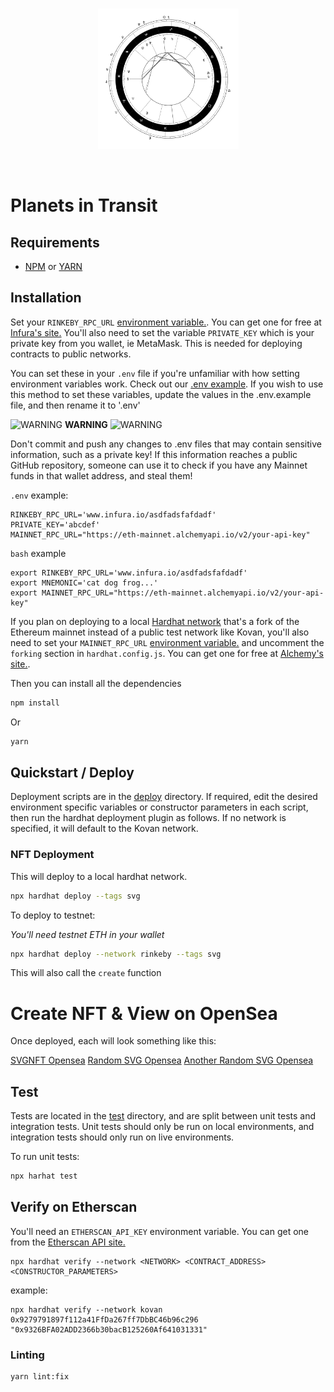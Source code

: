 <br/>
<p align="center">
<a href="" target="_blank">
<img src="./static/generated.png" width="225" alt="Planets in Transit">
</a>
</p>
<br/>

# Planets in Transit

## Requirements

- [NPM](https://www.npmjs.com/) or [YARN](https://yarnpkg.com/)

## Installation

Set your `RINKEBY_RPC_URL` [environment variable.](https://www.twilio.com/blog/2017/01/how-to-set-environment-variables.html). You can get one for free at [Infura's site.](https://infura.io/) You'll also need to set the variable `PRIVATE_KEY` which is your private key from you wallet, ie MetaMask. This is needed for deploying contracts to public networks.

You can set these in your `.env` file if you're unfamiliar with how setting environment variables work. Check out our [.env example](https://github.com/smartcontractkit/hardhat-starter-kit/blob/main/.env.example). If you wish to use this method to set these variables, update the values in the .env.example file, and then rename it to '.env'

![WARNING](https://via.placeholder.com/15/f03c15/000000?text=+) **WARNING** ![WARNING](https://via.placeholder.com/15/f03c15/000000?text=+)

Don't commit and push any changes to .env files that may contain sensitive information, such as a private key! If this information reaches a public GitHub repository, someone can use it to check if you have any Mainnet funds in that wallet address, and steal them!

`.env` example:

```
RINKEBY_RPC_URL='www.infura.io/asdfadsfafdadf'
PRIVATE_KEY='abcdef'
MAINNET_RPC_URL="https://eth-mainnet.alchemyapi.io/v2/your-api-key"
```

`bash` example

```
export RINKEBY_RPC_URL='www.infura.io/asdfadsfafdadf'
export MNEMONIC='cat dog frog...'
export MAINNET_RPC_URL="https://eth-mainnet.alchemyapi.io/v2/your-api-key"
```

If you plan on deploying to a local [Hardhat network](https://hardhat.org/hardhat-network/) that's a fork of the Ethereum mainnet instead of a public test network like Kovan, you'll also need to set your `MAINNET_RPC_URL` [environment variable.](https://www.twilio.com/blog/2017/01/how-to-set-environment-variables.html) and uncomment the `forking` section in `hardhat.config.js`. You can get one for free at [Alchemy's site.](https://alchemyapi.io/).

Then you can install all the dependencies

```bash
npm install
```

Or

```bash
yarn
```

## Quickstart / Deploy

Deployment scripts are in the [deploy](https://github.com/smartcontractkit/hardhat-starter-kit/tree/main/deploy) directory. If required, edit the desired environment specific variables or constructor parameters in each script, then run the hardhat deployment plugin as follows. If no network is specified, it will default to the Kovan network.

### NFT Deployment

This will deploy to a local hardhat network.

```bash
npx hardhat deploy --tags svg
```

To deploy to testnet:

_You'll need testnet ETH in your wallet_

```bash
npx hardhat deploy --network rinkeby --tags svg
```

This will also call the `create` function

# Create NFT & View on OpenSea

Once deployed, each will look something like this:

[SVGNFT Opensea](https://testnets.opensea.io/assets/0x2695C58d06501A0f62d3c80e3009DFc655632f7c/0)
[Random SVG Opensea](https://testnets.opensea.io/assets/0x418859e0d1a9a31461359e759347141e7e854cf4/2)
[Another Random SVG Opensea](https://testnets.opensea.io/assets/0x418859e0d1a9a31461359e759347141e7e854cf4/3)

## Test

Tests are located in the [test](https://github.com/smartcontractkit/hardhat-starter-kit/tree/main/test) directory, and are split between unit tests and integration tests. Unit tests should only be run on local environments, and integration tests should only run on live environments.

To run unit tests:

```bash
npx harhat test
```

## Verify on Etherscan

You'll need an `ETHERSCAN_API_KEY` environment variable. You can get one from the [Etherscan API site.](https://etherscan.io/apis)

```
npx hardhat verify --network <NETWORK> <CONTRACT_ADDRESS> <CONSTRUCTOR_PARAMETERS>
```

example:

```
npx hardhat verify --network kovan 0x9279791897f112a41FfDa267ff7DbBC46b96c296 "0x9326BFA02ADD2366b30bacB125260Af641031331"
```

### Linting

```
yarn lint:fix
```
